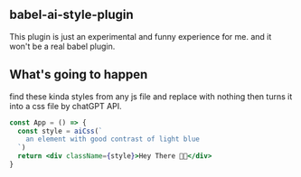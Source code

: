## babel-ai-style-plugin

This plugin is just an experimental and funny experience for me. and it won't be a real babel plugin.


## What's going to happen

find these kinda styles from any js file and replace with nothing then turns it into a css file by chatGPT API.

``` jsx
const App = () => {
  const style = aiCss(`
    an element with good contrast of light blue
  `)
  return <div className={style}>Hey There 👋🏻</div>
}

```


